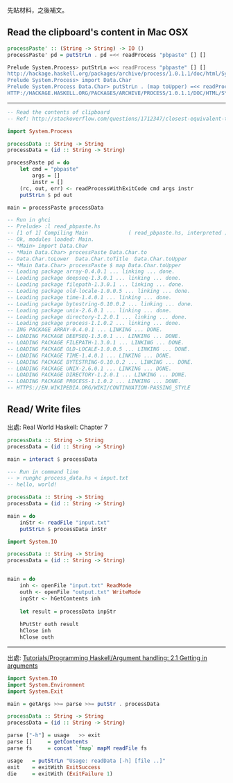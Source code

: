 <!--
.. link: 
.. description: 
.. tags: all, programming, haskell
.. date: 2013/09/08 16:15:14
.. title: Some examples for reading/ writing files in Haskell
.. slug: read_write_haskell_pbpaste_20130914
-->

先貼材料，之後補文。

## Read the clipboard's content in Mac OSX

```haskell
processPaste' :: (String -> String) -> IO ()
processPaste' pd = putStrLn . pd =<< readProcess "pbpaste" [] []
```

```bash
Prelude System.Process> putStrLn =<< readProcess "pbpaste" [] []
http://hackage.haskell.org/packages/archive/process/1.0.1.1/doc/html/System-Process.html
Prelude System.Process> import Data.Char
Prelude System.Process Data.Char> putStrLn . (map toUpper) =<< readProcess "pbpaste" [] []
HTTP://HACKAGE.HASKELL.ORG/PACKAGES/ARCHIVE/PROCESS/1.0.1.1/DOC/HTML/SYSTEM-PROCESS.HTML
```

---

```haskell
-- Read the contents of clipboard
-- Ref: http://stackoverflow.com/questions/1712347/closest-equivalent-to-subprocess-communicate-in-haskell

import System.Process

processData :: String -> String
processData = (id :: String -> String)

processPaste pd = do
    let cmd = "pbpaste"
        args = []
        instr = []
    (rc, out, err) <- readProcessWithExitCode cmd args instr
    putStrLn $ pd out

main = processPaste processData

-- Run in ghci
-- Prelude> :l read_pbpaste.hs
-- [1 of 1] Compiling Main             ( read_pbpaste.hs, interpreted )
-- Ok, modules loaded: Main.
-- *Main> import Data.Char
-- *Main Data.Char> processPaste Data.Char.to
-- Data.Char.toLower  Data.Char.toTitle  Data.Char.toUpper
-- *Main Data.Char> processPaste $ map Data.Char.toUpper
-- Loading package array-0.4.0.1 ... linking ... done.
-- Loading package deepseq-1.3.0.1 ... linking ... done.
-- Loading package filepath-1.3.0.1 ... linking ... done.
-- Loading package old-locale-1.0.0.5 ... linking ... done.
-- Loading package time-1.4.0.1 ... linking ... done.
-- Loading package bytestring-0.10.0.2 ... linking ... done.
-- Loading package unix-2.6.0.1 ... linking ... done.
-- Loading package directory-1.2.0.1 ... linking ... done.
-- Loading package process-1.1.0.2 ... linking ... done.
-- ING PACKAGE ARRAY-0.4.0.1 ... LINKING ... DONE.
-- LOADING PACKAGE DEEPSEQ-1.3.0.1 ... LINKING ... DONE.
-- LOADING PACKAGE FILEPATH-1.3.0.1 ... LINKING ... DONE.
-- LOADING PACKAGE OLD-LOCALE-1.0.0.5 ... LINKING ... DONE.
-- LOADING PACKAGE TIME-1.4.0.1 ... LINKING ... DONE.
-- LOADING PACKAGE BYTESTRING-0.10.0.2 ... LINKING ... DONE.
-- LOADING PACKAGE UNIX-2.6.0.1 ... LINKING ... DONE.
-- LOADING PACKAGE DIRECTORY-1.2.0.1 ... LINKING ... DONE.
-- LOADING PACKAGE PROCESS-1.1.0.2 ... LINKING ... DONE.
-- HTTPS://EN.WIKIPEDIA.ORG/WIKI/CONTINUATION-PASSING_STYLE


```

## Read/ Write files

出處: Real World Haskell: Chapter 7

```haskell
processData :: String -> String
processData = (id :: String -> String)

main = interact $ processData

--- Run in command line
-- > runghc process_data.hs < input.txt
-- hello, world!
```

```haskell
processData :: String -> String
processData = (id :: String -> String)

main = do
    inStr <- readFile "input.txt"
    putStrLn $ processData inStr
```

```haskell
import System.IO

processData :: String -> String
processData = (id :: String -> String) 


main = do
    inh <- openFile "input.txt" ReadMode
    outh <- openFile "output.txt" WriteMode
    inpStr <- hGetContents inh
    
    let result = processData inpStr
    
    hPutStr outh result
    hClose inh
    hClose outh
```

-----
出處: [Tutorials/Programming Haskell/Argument handling: 2.1 Getting in arguments](http://www.haskell.org/haskellwiki/Tutorials/Programming_Haskell/Argument_handling#Getting_in_arguments)

```haskell
import System.IO
import System.Environment
import System.Exit

main = getArgs >>= parse >>= putStr . processData

processData :: String -> String
processData = (id :: String -> String)

parse ["-h"] = usage   >> exit
parse []     = getContents
parse fs     = concat `fmap` mapM readFile fs

usage   = putStrLn "Usage: readData [-h] [file ..]"
exit    = exitWith ExitSuccess
die     = exitWith (ExitFailure 1)
```